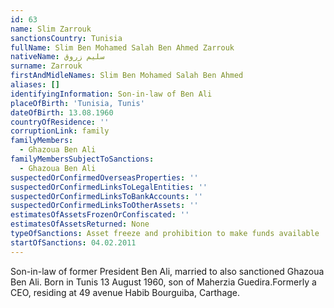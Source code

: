 ```yaml
---
id: 63
name: Slim Zarrouk
sanctionsCountry: Tunisia
fullName: Slim Ben Mohamed Salah Ben Ahmed Zarrouk
nativeName: سليم زروق
surname: Zarrouk
firstAndMidleNames: Slim Ben Mohamed Salah Ben Ahmed
aliases: []
identifyingInformation: Son-in-law of Ben Ali
placeOfBirth: 'Tunisia, Tunis'
dateOfBirth: 13.08.1960
countryOfResidence: ''
corruptionLink: family
familyMembers:
  - Ghazoua Ben Ali
familyMembersSubjectToSanctions:
  - Ghazoua Ben Ali
suspectedOrConfirmedOverseasProperties: ''
suspectedOrConfirmedLinksToLegalEntities: ''
suspectedOrConfirmedLinksToBankAccounts: ''
suspectedOrConfirmedLinksToOtherAssets: ''
estimatesOfAssetsFrozenOrConfiscated: ''
estimatesOfAssetsReturned: None
typeOfSanctions: Asset freeze and prohibition to make funds available
startOfSanctions: 04.02.2011
---
```

Son-in-law of former President Ben Ali, married to also sanctioned Ghazoua Ben 
Ali. Born in Tunis 13 August 1960, son of Maherzia Guedira.Formerly a CEO, 
residing at 49 avenue Habib Bourguiba, Carthage.
